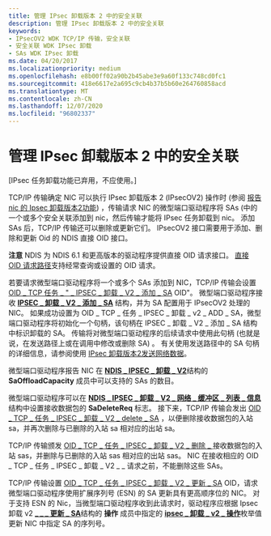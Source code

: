 ```yaml
---
title: 管理 IPsec 卸载版本 2 中的安全关联
description: 管理 IPsec 卸载版本 2 中的安全关联
keywords:
- IPsecOV2 WDK TCP/IP 传输，安全关联
- 安全关联 WDK IPsec 卸载
- SAs WDK IPsec 卸载
ms.date: 04/20/2017
ms.localizationpriority: medium
ms.openlocfilehash: e8b00ff02a90b2b45abe3e9a60f133c748cd0fc1
ms.sourcegitcommit: 418e6617e2a695c9cb4b37b5b60e264760858acd
ms.translationtype: MT
ms.contentlocale: zh-CN
ms.lasthandoff: 12/07/2020
ms.locfileid: "96802337"
---
```

# <a name="managing-security-associations-in-ipsec-offload-version-2"></a>管理 IPsec 卸载版本 2 中的安全关联

\[IPsec 任务卸载功能已弃用，不应使用。\]




TCP/IP 传输确定 NIC 可以执行 IPsec 卸载版本 2 (IPsecOV2) 操作时 (参阅 [报告 nic 的 Ipsec 卸载版本2功能](reporting-a-nic-s-ipsec-offload-version-2-capabilities.md)) ，传输请求 NIC 的微型端口驱动程序将 SAs (中的一个或多个安全关联添加到 nic，然后传输才能将 IPsec 任务卸载到 nic。 添加 SAs 后，TCP/IP 传输还可以删除或更新它们。 IPsecOV2 接口需要用于添加、删除和更新 Oid 的 NDIS 直接 OID 接口。

**注意**  NDIS 为 NDIS 6.1 和更高版本的驱动程序提供直接 OID 请求接口。 [直接 OID 请求路径](/windows-hardware/drivers/ddi/_netvista/)支持经常查询或设置的 OID 请求。

 

若要请求微型端口驱动程序将一个或多个 SAs 添加到 NIC，TCP/IP 传输会设置 [OID \_ TCP 任务 \_ " \_ IPSEC \_ 卸载 \_ V2 \_ 添加 \_ SA](./oid-tcp-task-ipsec-offload-v2-add-sa.md) OID"。 微型端口驱动程序接收 [**IPSEC \_ 卸载 \_ V2 \_ 添加 \_ SA**](/windows-hardware/drivers/ddi/ndis/ns-ndis-_ipsec_offload_v2_add_sa) 结构，并为 SA 配置用于 IPsecOV2 处理的 NIC。 如果成功设置为 OID \_ TCP \_ 任务 \_ IPSEC \_ 卸载 \_ v2 \_ ADD \_ SA，微型端口驱动程序将初始化一个句柄，该句柄在 IPSEC \_ 卸载 \_ V2 \_ 添加 \_ SA 结构中标识卸载的 SA。 传输将对微型端口驱动程序的后续请求中使用此句柄 (也就是说，在发送路径上或在调用中修改或删除 SA) 。 有关使用发送路径中的 SA 句柄的详细信息，请参阅使用 [IPsec 卸载版本2发送网络数据](sending-network-data-with-ipsec-offload-version-2.md)。

微型端口驱动程序报告 NIC 在 [**NDIS \_ IPSEC \_ 卸载 \_ V2**](/windows-hardware/drivers/ddi/ntddndis/ns-ntddndis-_ndis_ipsec_offload_v2)结构的 **SaOffloadCapacity** 成员中可以支持的 SAs 的数目。

微型端口驱动程序可以在 [**NDIS \_ IPSEC \_ 卸载 \_ V2 \_ 网络 \_ 缓冲区 \_ 列表 \_ 信息**](/windows-hardware/drivers/ddi/ndis/ns-ndis-_ndis_ipsec_offload_v2_net_buffer_list_info)结构中设置接收数据包的 **SaDeleteReq** 标志。 接下来，TCP/IP 传输会发出 [OID \_ TCP \_ 任务 \_ IPSEC \_ 卸载 \_ V2 \_ delete \_ SA](./oid-tcp-task-ipsec-offload-v2-delete-sa.md) ，以便删除接收数据包的入站 sa，并再次删除与已删除的入站 sa 相对应的出站 sa。

TCP/IP 传输颁发 [OID \_ TCP \_ 任务 \_ IPSEC \_ 卸载 \_ V2 \_ 删除 \_ ](./oid-tcp-task-ipsec-offload-v2-delete-sa.md) 接收数据包的入站 sas，并删除与已删除的入站 sas 相对应的出站 sas。 NIC 在接收相应的 OID \_ TCP \_ 任务 \_ IPSEC \_ 卸载 \_ V2 \_ \_ 请求之前，不能删除这些 SAs。

TCP/IP 传输设置 [OID \_ TCP \_ 任务 \_ IPSEC \_ 卸载 \_ V2 \_ 更新 \_ SA](./oid-tcp-task-ipsec-offload-v2-update-sa.md) OID，请求微型端口驱动程序使用扩展序列号 (ESN) 的 SA 更新具有更高顺序位的 NIC。 对于支持 ESN 的 Nic，当微型端口驱动程序收到此请求时，驱动程序应根据 Ipsec 卸载 v2 [**\_ \_ \_ 更新 \_ SA**](/windows-hardware/drivers/ddi/ndis/ns-ndis-_ipsec_offload_v2_update_sa)结构的 **操作** 成员中指定的 [**ipsec \_ 卸载 \_ v2 \_ 操作**](/windows-hardware/drivers/ddi/ndis/ne-ndis-_ipsec_offload_v2_operation)枚举值更新 NIC 中指定 SA 的序列号。

 

